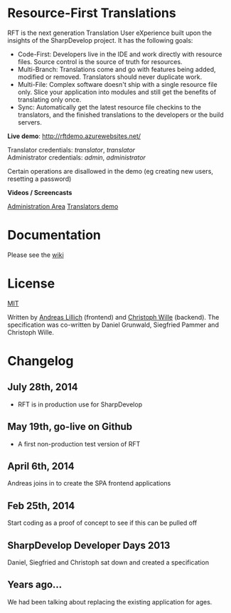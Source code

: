 Resource-First Translations
=========================

RFT is the next generation Translation User eXperience built upon the insights
of the SharpDevelop project. It has the following goals:

* Code-First: Developers live in the IDE and work directly 
    with resource files. Source control is the source of truth for resources.
* Multi-Branch: Translations come and go with features being added, modified or removed.
    Translators should never duplicate work.
* Multi-File: Complex software doesn't ship with a single resource file only. Slice
    your application into modules and still get the benefits of translating only once.
* Sync: Automatically get the latest resource file checkins to the translators, and
    the finished translations to the developers or the build servers.

__Live demo__: http://rftdemo.azurewebsites.net/ 

Translator credentials: _translator_, _translator_  
Administrator credentials: _admin_, _administrator_    	

Certain operations are disallowed in the demo (eg creating new users, resetting a password)

__Videos / Screencasts__

[Administration Area](https://www.youtube.com/watch?v=_sXc_iwqy5s)
[Translators demo](https://www.youtube.com/watch?v=t7fSID0fFlw)

# Documentation

Please see the [wiki](https://github.com/icsharpcode/ResourceFirstTranslations/wiki)

# License

[MIT](https://github.com/icsharpcode/ResourceFirstTranslations/blob/master/LICENSE)

Written by [Andreas Lillich](https://github.com/andreaslillich) (frontend) 
and [Christoph Wille](https://github.com/christophwille) (backend). The specification
was co-written by Daniel Grunwald, Siegfried Pammer and Christoph Wille.

# Changelog

## July 28th, 2014

* RFT is in production use for SharpDevelop

## May 19th, go-live on Github

* A first non-production test version of RFT

## April 6th, 2014

Andreas joins in to create the SPA frontend applications

## Feb 25th, 2014

Start coding as a proof of concept to see if this can be pulled off

## SharpDevelop Developer Days 2013

Daniel, Siegfried and Christoph sat down and created a specification

## Years ago...

We had been talking about replacing the existing application for ages.